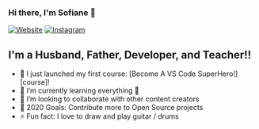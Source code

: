 ### Hi there, I'm Sofiane 👋

[![Website](https://img.shields.io/website?label=sofianemtimet.com&style=for-the-badge&url=https%3A%2F%2Fcodestackr.com)](https://sofianemtimet.com)
[![Instagram](https://img.shields.io/twitter/follow/codeSTACKr?color=1DA1F2&logo=insta&style=for-the-badge)](https://www.instagram.com/so.coding/)

## I'm a Husband, Father, Developer, and Teacher!!

- 🔭 I just launched my first course: [Become A VS Code SuperHero!][course]!
- 🌱 I’m currently learning everything 🤣
- 👯 I’m looking to collaborate with other content creators
- 🥅 2020 Goals: Contribute more to Open Source projects
- ⚡ Fun fact: I love to draw and play guitar / drums
